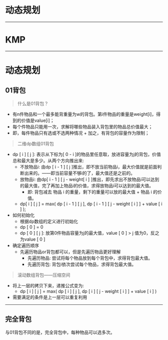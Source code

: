 # 动态规划

---

# KMP

---

# 动态规划

## 01背包

> 什么是01背包？

- 有n件物品和一个最多能背重量为w的背包。第i件物品的重量是weight[i]，得到的价值是value[i]；
- 每个件物品只能用一次，求解将哪些物品装入背包里的物品总价值最大；
- 即，每件物品只有选或不选两种情况 + 加之，有背包的容量作为限制；

> 二维dp数组01背包

- dp [ i ] [ j ]: 表示从下标为[ 0 - i ]的物品里任意取，放进容量为j的背包，价值总和最大是多少。从两个方向推出来:
  - 不放物品i: 由dp [ i - 1 ] [ j ]推出，即不放当前物品i，最大价值就是前面判断出来的。——即当前容量不够i的了，最大值还是之前的。
  - 放物品i: 由dp[ i - 1 ] [ j - weight[ i ] ]推出，即先求出不放物品i可以达到的最大值，完了再加上物品i的价值，求得放物品i可以达到的最大值。
    - 即: 背包减去 物品 i 的重量，剩下的重量可以放的最大值 + 物品 i 的价值。
  - dp[  i ] [  j  ] = max( dp [ i - 1 ] [ j ], dp [ i - 1 ] [ j - weight [ i ] ] + value [ i ] );
- 如何初始化
  - 根据dp数组的定义进行初始化
  - dp [ 0 ] = 0
  - dp [ 0 ] [ j ]: 放第0件物品容量为j的最大值，value [ 0 ] > j 值为0，反之为value [ 0 ]
- 确定遍历顺序
  - 先遍历物品or背包都可以，但是先遍历物品更好理解
    - 先遍历物品: 尝试将每个物品放到每个背包中，求得背包最大值。
    - 先遍历背包: 背包i依次尝试每个物品，求得背包最大值。

> 滚动数组背包——压缩空间

- 将上一层的拷贝下来，递推公式变为:
  - dp [ i ] [ j ] = max( dp [ i ] [ j ], dp [ i ] [ j - weight [ i ] ] + value [ i ] )
- 需要满足的条件是上一层可以重复利用

---

## 完全背包

与01背包不同的是，完全背包中，每种物品可以选多次。



